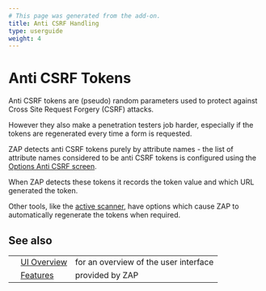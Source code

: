 ```yaml
---
# This page was generated from the add-on.
title: Anti CSRF Handling
type: userguide
weight: 4
---
```


# Anti CSRF Tokens


Anti CSRF tokens are (pseudo) random parameters used to protect against Cross Site Request Forgery (CSRF) attacks.  

However they also make a penetration testers job harder, especially if the tokens are regenerated every time a form is requested.  


ZAP detects anti CSRF tokens purely by attribute names - the list of attribute names considered to be anti CSRF tokens
is configured using the [Options Anti CSRF screen](/docs/desktop/ui/dialogs/options/anticsrf/).  

When ZAP detects these tokens it records the token value and which URL generated the token.  

Other tools, like the [active scanner](/docs/desktop/start/features/ascan/), have options which
cause ZAP to automatically regenerate the tokens when required.

## See also

|   |                                           |                                       |
|---|-------------------------------------------|---------------------------------------|
|   | [UI Overview](/docs/desktop/ui/)          | for an overview of the user interface |
|   | [Features](/docs/desktop/start/features/) | provided by ZAP                       |
